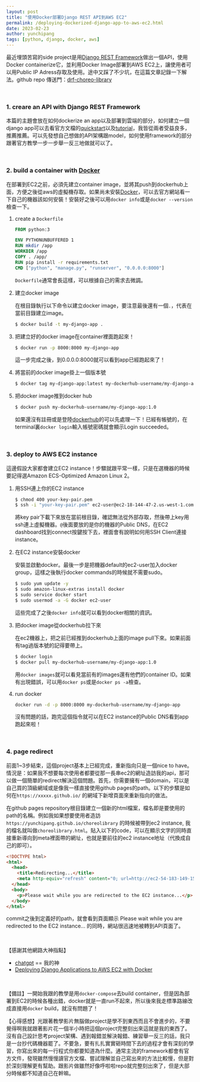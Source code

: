 ```yaml
---
layout: post
title: "使用Docker部署Django REST API到AWS EC2"
permalink: /deploying-dockerized-django-app-to-aws-ec2.html
date: 2023-02-23
author: yunchipang
tags: [python, django, docker, aws]
---
```


最近埋頭苦寫的side project是用[Django REST Framework](https://www.django-rest-framework.org/)做出一個API，使用Docker containerize它，並利用Docker Image部署到AWS EC2上，讓使用者可以用Public IP Adress存取及使用。途中又踩了不少坑，在這篇文章記錄一下解法。github repo 傳送門：[drf-choreo-library](https://github.com/yunchipang/drf-choreo-library/)

<br/>

### 1. creare an API with Django REST Framework

本篇的主題會放在如何dockerize an app以及部署到雲端的部分，如何建立一個django app可以去看官方文檔的[quickstart](https://www.django-rest-framework.org/tutorial/quickstart/)以及[tutorial](https://www.django-rest-framework.org/tutorial/1-serialization/)，我皆從兩者受益良多，推薦推薦。可以先發想自己想做的API架構跟model，如何使用framework的部分跟著官方教學一步一步舉一反三地做就可以了。

<br/>

### 2. build a container with [Docker](https://www.docker.com/)

在部署到EC2之前，必須先建立container image，並將其push到dockerhub上面，方便之後從aws的虛擬機存取。如果尚未安裝[Docker](https://docs.docker.com/engine/install/)，可以去官方網站看一下自己的機器該如何安裝！安裝好之後可以用`docker info`或是`docker --version`檢查一下。

1. create a `Dockerfile`

    ```Dockerfile
    FROM python:3

    ENV PYTHONUNBUFFERED 1
    RUN mkdir /app
    WORKDIR /app
    COPY . /app/
    RUN pip install -r requirements.txt
    CMD ["python", "manage.py", "runserver", "0.0.0.0:8000"]
    ```
    `Dockerfile`通常會長這樣，可以根據自己的需求去微調。

2. 建立docker image

    在根目錄執行以下命令以建立docker image，要注意最後還有一個`.`，代表在當前目錄建立image。
    ```bash
    $ docker build -t my-django-app .
    ```

3. 把建立好的docker image在container裡面跑起來！
   
    ```bash
    $ docker run -p 8000:8000 my-django-app
    ```
    這一步完成之後，到0.0.0.0:8000就可以看到app已經跑起來了！

4. 將當前的docker image掛上一個版本號

    ```bash
    $ docker tag my-django-app:latest my-dockerhub-username/my-django-app:1.0
    ```

5. 把docker image推到docker hub

    ```bash
    $ docker push my-dockerhub-username/my-django-app:1.0
    ```
    如果還沒有註冊或是登陸[dockerhub](https://hub.docker.com/)的可以先處理一下！已經有帳號的，在terminal裏`docker login`輸入帳號密碼就會顯示Login succeeded。

<br/>

### 3. deploy to AWS EC2 instance

這邊假設大家都會建立EC2 instance！步驟就跟平常一樣，只是在選機器的時候要記得選Amazon ECS-Optimized Amazon Linux 2。

1. 用SSH連上你的EC2 instance

    ```bash
    $ chmod 400 your-key-pair.pem
    $ ssh -i "your-key-pair.pem" ec2-user@ec2-18-144-47-2.us-west-1.compute.amazonaws.com
    ```
    將key pair下載下來放在當前根目錄，確認無法從外部存取，然後帶上key用ssh連上虛擬機器。`@`後面要放的是你的機器的Public DNS，在EC2 dashboard找到connect按鍵按下去，裡面會有說明如何用SSH Client連接instance。

2. 在EC2 instance安裝docker

    安裝並啟動docker。最後一步是把機器default的ec2-user加入docker group，這樣之後執行docker commands的時候就不需要sudo。
    ```bash
    $ sudo yum update -y
    $ sudo amazon-linux-extras install docker
    $ sudo service docker start
    $ sudo usermod -a -G docker ec2-user
    ```
    這些完成了之後`docker info`就可以看到docker相關的資訊。

3. 把docker image從dockerhub拉下來

    在ec2機器上，把之前已經推到dockerhub上面的image pull下來。如果前面有tag過版本號的記得要帶上。
    ```bash
    $ docker login
    $ docker pull my-dockerhub-username/my-django-app:1.0
    ```
    用`docker images`就可以看見當前有的images還有他們的container ID。如果有出現錯誤，可以用`docker ps`或是`docker ps -a`檢查。

4. run docker

    ```bash
    docker run -d -p 8000:8000 my-dockerhub-username/my-django-app
    ```
    沒有問題的話，跑完這個指令就可以在EC2 instance的Public DNS看到app跑起來啦！

<br/>

### 4. page redirect

前面1~3步結束，這個project基本上已經完成，重新指向只是一個nice to have。情況是：如果我不想要每次使用者都要從那一長串ec2的網址造訪我的api，那可以做一個簡單的redirect解決這個問題。首先，你需要擁有一個domain，可以是自己買的頂級網域或是像我一樣直接使用github pages的path。以下的步驟是如何在`https://xxxxx.github.io/` 的網域下新增頁面來重新指向的做法。

在github pages repository根目錄建立一個新的html檔案，檔名即是要使用的path的名稱。例如我如果想要使用者造訪`https://yunchipang.github.io/choreolibrary` 的時候被帶到ec2 instance, 我的檔名就叫做`choreolibrary.html`。貼入以下的code，可以在顯示文字的同時直接重新導向到meta裡面帶的網址，也就是要前往的ec2 instance地址（代換成自己的即可）。

```html
<!DOCTYPE html>
<html>
  <head>
    <title>Redirecting...</title>
    <meta http-equiv="refresh" content="0; url=http://ec2-54-183-149-150.us-west-1.compute.amazonaws.com:8000/">
  </head>
  <body>
    <p>Please wait while you are redirected to the EC2 instance...</p>
  </body>
</html>
```

commit之後到定義好的path，就會看到頁面顯示 Please wait while you are redirected to the EC2 instance... 的同時，網站很迅速地被轉到API頁面了。

<br/>

【感謝其他網路大神指點】
- [chatgpt](https://chat.openai.com/) == 我的神
- [Deploying Django Applications to AWS EC2 with Docker](https://stackabuse.com/deploying-django-applications-to-aws-ec2-with-docker/)

<br/>

【備註】一開始我跟的教學是用`docker-compose`去build container，但是因為部署到EC2的時候各種出錯，docker就是一直run不起來，所以後來我走標準路線改成直接用`docker` build，就沒有問題了！

【心得感想】光跟著教學影片無腦做project是學不到東西而且不會進步的，不要覺得啊我就跟著影片花一個半小時把這個project完整刻出來這就是我的東西了。沒有自己設計思考project架構、遇到報錯並解決報錯、練習舉一反三的話，我只是一台抄代碼機器罷了。不要急，要有扎扎實實砸時間下去的過程才會有深刻的學習，你寫出來的每一行程式你都要知道為什麼。通常主流的framework都會有官方文件，發現雖然慢慢讀官方文檔、嘗試理解並自己寫出來的方法比較慢，但是對於深刻理解更有幫助。跟影片做雖然好像呼啦啦repo就完整刻出來了，但是大部分時候都不知道自己在幹嘛。

<br/>